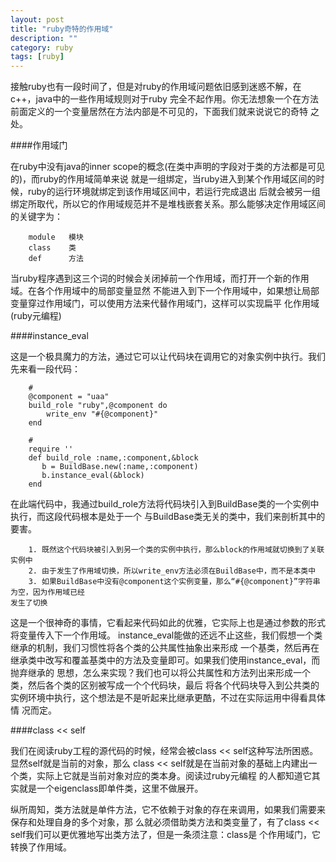 ```yaml
---
layout: post
title: "ruby奇特的作用域"
description: ""
category: ruby
tags: [ruby]
---
```


接触ruby也有一段时间了，但是对ruby的作用域问题依旧感到迷惑不解，在c++，java中的一些作用域规则对于ruby
完全不起作用。你无法想象一个在方法前面定义的一个变量居然在方法内部是不可见的，下面我们就来说说它的奇特
之处。

####作用域门

在ruby中没有java的inner scope的概念(在类中声明的字段对于类的方法都是可见的)，而ruby的作用域简单来说
就是一组绑定，当ruby进入到某个作用域区间的时候，ruby的运行环境就绑定到该作用域区间中，若运行完成退出
后就会被另一组绑定所取代，所以它的作用域规范并不是堆栈嵌套关系。那么能够决定作用域区间的关键字为：

        module   模块
        class    类
        def      方法
        
当ruby程序遇到这三个词的时候会关闭掉前一个作用域，而打开一个新的作用域。在各个作用域中的局部变量显然
不能进入到下一个作用域中，如果想让局部变量穿过作用域门，可以使用方法来代替作用域门，这样可以实现扁平
化作用域(ruby元编程)

####instance_eval

这是一个极具魔力的方法，通过它可以让代码块在调用它的对象实例中执行。我们先来看一段代码：

        #
        @component = "uaa"
        build_role "ruby",@component do
            write_env "#{@component}"
        end
        
        #
        require ''
        def build_role :name,:component,&block
           b = BuildBase.new(:name,:component)
           b.instance_eval(&block)
        end
        
在此端代码中，我通过build_role方法将代码块引入到BuildBase类的一个实例中执行，而这段代码根本是处于一个
与BuildBase类无关的类中，我们来剖析其中的要害。

        1. 既然这个代码块被引入到另一个类的实例中执行，那么block的作用域就切换到了关联实例中
        2. 由于发生了作用域切换，所以write_env方法必须在BuildBase中，而不是本类中
        3. 如果BuildBase中没有@component这个实例变量，那么“#{@component}”字符串为空，因为作用域已经
    发生了切换
    
这是一个很神奇的事情，它看起来代码如此的优雅，它实际上也是通过参数的形式将变量传入下一个作用域。
instance_eval能做的还远不止这些，我们假想一个类继承的机制，我们习惯性将各个类的公共属性抽象出来形成
一个基类，然后再在继承类中改写和覆盖基类中的方法及变量即可。如果我们使用instance_eval，而抛弃继承的
思想，怎么来实现？我们也可以将公共属性和方法列出来形成一个类，然后各个类的区别被写成一个个代码块，最后
将各个代码块导入到公共类的实例环境中执行，这个想法是不是听起来比继承更酷，不过在实际运用中得看具体情
况而定。

####class << self

我们在阅读ruby工程的源代码的时候，经常会被class << self这种写法所困惑。显然self就是当前的对象，那么
class << self就是在当前对象的基础上内建出一个类，实际上它就是当前对象对应的类本身。阅读过ruby元编程
的人都知道它其实就是一个eigenclass即单件类，这里不做展开。

纵所周知，类方法就是单件方法，它不依赖于对象的存在来调用，如果我们需要来保存和处理自身的多个对象，那
么就必须借助类方法和类变量了，有了class << self我们可以更优雅地写出类方法了，但是一条须注意：class是
个作用域门，它转换了作用域。
























   
   
   
   
   
   
   
   
   
   
   
   
















        

   

     


















        























































        
        
        
        
        
        
        
        
        
        
        
        
        
        
        
        
        
        
        
        
        
        
        
        
        
        
        
        
        
        
        
        
        


































































  






























   
   
  
  
	
	
	
	
	
	
	
	
	
	
	
	
  